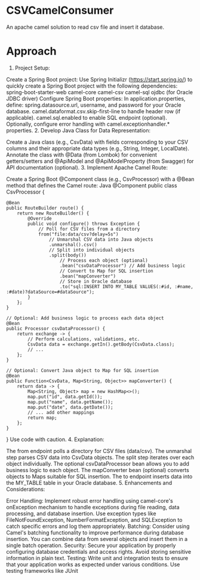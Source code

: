 # CSVCamelConsumer
An apache camel solution to read csv file and insert it database.

# Approach

1. Project Setup:

Create a Spring Boot project: Use Spring Initializr (https://start.spring.io/) to quickly create a Spring Boot project with the following dependencies:
spring-boot-starter-web
camel-core
camel-csv
camel-sql
ojdbc (for Oracle JDBC driver)
Configure Spring Boot properties:
In application.properties, define:
spring.datasource.url, username, and password for your Oracle database.
camel.dataformat.csv.skip-first-line to handle header row (if applicable).
camel.sql.enabled to enable SQL endpoint (optional).
Optionally, configure error handling with camel.exceptionhandler.* properties.
2. Develop Java Class for Data Representation:

Create a Java class (e.g., CsvData) with fields corresponding to your CSV columns and their appropriate data types (e.g., String, Integer, LocalDate).
Annotate the class with @Data (from Lombok) for convenient getters/setters and @ApiModel and @ApiModelProperty (from Swagger) for API documentation (optional).
3. Implement Apache Camel Route:

Create a Spring Boot @Component class (e.g., CsvProcessor) with a @Bean method that defines the Camel route:
Java
@Component
public class CsvProcessor {

    @Bean
    public RouteBuilder route() {
        return new RouteBuilder() {
            @Override
            public void configure() throws Exception {
                // Poll for CSV files from a directory
                from("file:data/csv?delay=5s")
                    // Unmarshal CSV data into Java objects
                    .unmarshal().csv()
                    // Split into individual objects
                    .split(body())
                        // Process each object (optional)
                        .bean("csvDataProcessor") // Add business logic
                        // Convert to Map for SQL insertion
                        .bean("mapConverter")
                        // Store in Oracle database
                        .to("sql:INSERT INTO MY_TABLE VALUES(:#id, :#name, :#date)?dataSource=#dataSource");
            }
        };
    }

    // Optional: Add business logic to process each data object
    @Bean
    public Processor csvDataProcessor() {
        return exchange -> {
            // Perform calculations, validations, etc.
            CsvData data = exchange.getIn().getBody(CsvData.class);
            // ...
        };
    }

    // Optional: Convert Java object to Map for SQL insertion
    @Bean
    public Function<CsvData, Map<String, Object>> mapConverter() {
        return data -> {
            Map<String, Object> map = new HashMap<>();
            map.put("id", data.getId());
            map.put("name", data.getName());
            map.put("date", data.getDate());
            // ... add other mappings
            return map;
        };
    }
}
Use code with caution.
4. Explanation:

The from endpoint polls a directory for CSV files (data/csv).
The unmarshal step parses CSV data into CsvData objects.
The split step iterates over each object individually.
The optional csvDataProcessor bean allows you to add business logic to each object.
The mapConverter bean (optional) converts objects to Maps suitable for SQL insertion.
The to endpoint inserts data into the MY_TABLE table in your Oracle database.
5. Enhancements and Considerations:

Error Handling: Implement robust error handling using camel-core's onException mechanism to handle exceptions during file reading, data processing, and database insertion. Use exception types like FileNotFoundException, NumberFormatException, and SQLException to catch specific errors and log them appropriately.
Batching: Consider using Camel's batching functionality to improve performance during database insertion. You can combine data from several objects and insert them in a single batch operation.
Security: Secure your application by properly configuring database credentials and access rights. Avoid storing sensitive information in plain text.
Testing: Write unit and integration tests to ensure that your application works as expected under various conditions. Use testing frameworks like JUnit

